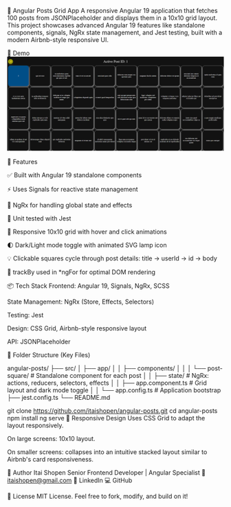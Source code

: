 🧩 Angular Posts Grid App
A responsive Angular 19 application that fetches 100 posts from JSONPlaceholder and displays them in a 10x10 grid layout. This project showcases advanced Angular 19 features like standalone components, signals, NgRx state management, and Jest testing, built with a modern Airbnb-style responsive UI.

📸 Demo
![img.png](img.png)

🚀 Features

✅ Built with Angular 19 standalone components

⚡ Uses Signals for reactive state management

🧠 NgRx for handling global state and effects

🧪 Unit tested with Jest

🎨 Responsive 10x10 grid with hover and click animations

🌓 Dark/Light mode toggle with animated SVG lamp icon

💡 Clickable squares cycle through post details: title → userId → id → body

🔁 trackBy used in *ngFor for optimal DOM rendering

📦 Tech Stack
Frontend: Angular 19, Signals, NgRx, SCSS

State Management: NgRx (Store, Effects, Selectors)

Testing: Jest

Design: CSS Grid, Airbnb-style responsive layout

API: JSONPlaceholder

📂 Folder Structure (Key Files)

angular-posts/
├── src/
│   ├── app/
│   │   ├── components/
│   │   │   └── post-square/        # Standalone component for each post
│   │   ├── state/                  # NgRx: actions, reducers, selectors, effects
│   │   ├── app.component.ts        # Grid layout and dark mode toggle
│   │   └── app.config.ts           # Application bootstrap
├── jest.config.ts
└── README.md

git clone https://github.com/itaishopen/angular-posts.git
cd angular-posts
npm install
ng serve
📱 Responsive Design
Uses CSS Grid to adapt the layout responsively.

On large screens: 10x10 layout.

On smaller screens: collapses into an intuitive stacked layout similar to Airbnb's card responsiveness.

👤 Author
Itai Shopen
Senior Frontend Developer | Angular Specialist
📧 itaishopen@gmail.com
🔗 LinkedIn
💻 GitHub

📝 License
MIT License. Feel free to fork, modify, and build on it!
